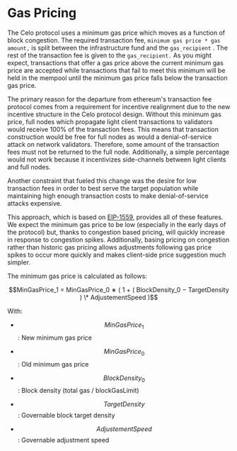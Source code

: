 # Gas Pricing

The Celo protocol uses a minimum gas price which moves as a function of block congestion. The required transaction fee, `minimum gas price * gas amount,` is split between the infrastructure fund and the `gas_recipient` . The rest of the transaction fee is given to the `gas_recipient.` As you might expect, transactions that offer a gas price above the current minimum gas price are accepted while transactions that fail to meet this minimum will be held in the mempool until the minimum gas price falls below the transaction gas price.

The primary reason for the departure from ethereum's transaction fee protocol comes from a requirement for incentive realignment due to the new incentive structure in the Celo protocol design. Without this minimum gas price, full nodes which propagate light client transactions to validators would receive 100% of the transaction fees. This means that transaction construction would be free for full nodes as would a denial-of-service attack on network validators. Therefore, some amount of the transaction fees must not be returned to the full node. Additionally, a simple percentage would not work because it incentivizes side-channels between light clients and full nodes.

Another constraint that fueled this change was the desire for low transaction fees in order to best serve the target population while maintaining high enough transaction costs to make denial-of-service attacks expensive.

This approach, which is based on [EIP-1559](https://eips.ethereum.org/EIPS/eip-1559), provides all of these features. We expect the minimum gas price to be low \(especially in the early days of the protocol\) but, thanks to congestion based pricing, will quickly increase in response to congestion spikes. Additionally, basing pricing on congestion rather than historic gas pricing allows adjustments following gas price spikes to occur more quickly and makes client-side price suggestion much simpler.

The minimum gas price is calculated as follows:

$$MinGasPrice_1 = MinGasPrice_0 ∗ ( 1 + ( BlockDensity_0 − TargetDensity ) \* AdjustementSpeed )$$

With:

- $$MinGasPrice_1$$: New minimum gas price

- $$MinGasPrice_0$$: Old minimum gas price

- $$BlockDensity_0$$: Block density \(total gas / blockGasLimit\)

- $$TargetDensity$$: Governable block target density

- $$AdjustementSpeed$$: Governable adjustment speed
